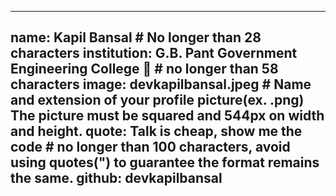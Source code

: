 ---
name: Kapil Bansal # No longer than 28 characters
institution: G.B. Pant Government Engineering College 🚩 # no longer than 58 characters
image: devkapilbansal.jpeg # Name and extension of your profile picture(ex. <YOUR-USERNAME>.png) The picture must be squared and 544px on width and height.
quote: Talk is cheap, show me the code # no longer than 100 characters, avoid using quotes(") to guarantee the format remains the same.
github: devkapilbansal
------

